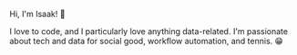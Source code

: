 Hi, I'm Isaak! 👋

I love to code, and I particularly love anything data-related. I'm passionate about tech and data for social good, workflow automation, and tennis. 😁
